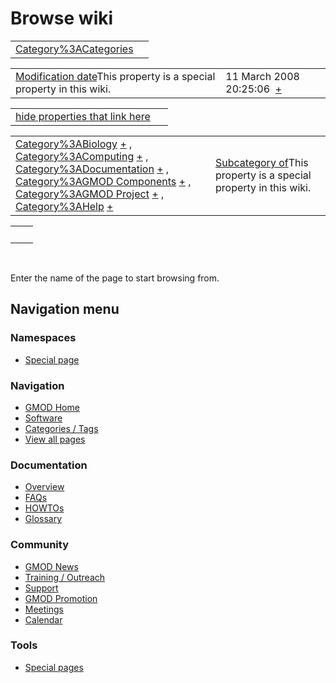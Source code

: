 



<span id="top"></span>




# <span dir="auto">Browse wiki</span>






|  |  |
|----|----|
| [Category%3ACategories](/wiki/Category%3ACategories "Category%3ACategories") |  |

|  |  |
|----|----|
| <span class="smw-highlighter" data-type="1" state="inline" data-title="Property"><span class="smwbuiltin">[Modification date](/wiki/Property:Modification_date "Property:Modification date")</span><span class="smwttcontent">This property is a special property in this wiki.</span></span> | <span class="smwb-value">11 March 2008 20:25:06  <span class="smwsearch">[+](/wiki/Special%3ASearchByProperty/Modification-20date/11-20March-202008-2020:25:06 "Special%3ASearchByProperty/Modification-20date/11-20March-202008-2020:25:06")</span></span> |

<span id="smw_browse_incoming"></span>

|  |  |
|----|----|
| [hide properties that link here](/mediawiki/index.php?title=Special:Browse&offset=0&dir=out&article=Category%3ACategories)  |  |

|  |  |
|----|----|
| <span class="smwb-ivalue">[Category%3ABiology](/wiki/Category%3ABiology "Category%3ABiology") <span class="smwbrowse">[+](/wiki/Special%3ABrowse/Category%3ABiology "Special%3ABrowse/Category%3ABiology")</span></span> , <span class="smwb-ivalue">[Category%3AComputing](/wiki/Category%3AComputing "Category%3AComputing") <span class="smwbrowse">[+](/wiki/Special%3ABrowse/Category%3AComputing "Special%3ABrowse/Category%3AComputing")</span></span> , <span class="smwb-ivalue">[Category%3ADocumentation](/wiki/Category%3ADocumentation "Category%3ADocumentation") <span class="smwbrowse">[+](/wiki/Special%3ABrowse/Category%3ADocumentation "Special%3ABrowse/Category%3ADocumentation")</span></span> , <span class="smwb-ivalue">[Category%3AGMOD Components](/wiki/Category%3AGMOD_Components "Category%3AGMOD Components") <span class="smwbrowse">[+](/wiki/Special%3ABrowse/Category%3AGMOD-20Components "Special%3ABrowse/Category%3AGMOD-20Components")</span></span> , <span class="smwb-ivalue">[Category%3AGMOD Project](/wiki/Category%3AGMOD_Project "Category%3AGMOD Project") <span class="smwbrowse">[+](/wiki/Special%3ABrowse/Category%3AGMOD-20Project "Special%3ABrowse/Category%3AGMOD-20Project")</span></span> , <span class="smwb-ivalue">[Category%3AHelp](/wiki/Category%3AHelp "Category%3AHelp") <span class="smwbrowse">[+](/wiki/Special%3ABrowse/Category%3AHelp "Special%3ABrowse/Category%3AHelp")</span></span> | <span class="smw-highlighter" data-type="1" state="inline" data-title="Property"><span class="smwbuiltin">[Subcategory of](/wiki/Property:Subcategory_of "Property:Subcategory of")</span><span class="smwttcontent">This property is a special property in this wiki.</span></span> |

|     |     |
|-----|-----|
|     |     |

 

Enter the name of the page to start browsing from.  








## Navigation menu



### Namespaces

- <span id="ca-nstab-special">[Special
  page](/wiki/Special%3ABrowse/Category%3ACategories "This is a special page, you cannot edit the page itself")</span>






### Navigation



- <span id="n-GMOD-Home">[GMOD Home](/wiki/Main_Page)</span>
- <span id="n-Software">[Software](/wiki/GMOD_Components)</span>
- <span id="n-Categories-.2F-Tags">[Categories /
  Tags](/wiki/Categories)</span>
- <span id="n-View-all-pages">[View all
  pages](/wiki/Special:AllPages)</span>




### Documentation



- <span id="n-Overview">[Overview](/wiki/Overview)</span>
- <span id="n-FAQs">[FAQs](/wiki/Category%3AFAQ)</span>
- <span id="n-HOWTOs">[HOWTOs](/wiki/Category%3AHOWTO)</span>
- <span id="n-Glossary">[Glossary](/wiki/Glossary)</span>




### Community



- <span id="n-GMOD-News">[GMOD News](/wiki/GMOD_News)</span>
- <span id="n-Training-.2F-Outreach">[Training /
  Outreach](/wiki/Training_and_Outreach)</span>
- <span id="n-Support">[Support](/wiki/Support)</span>
- <span id="n-GMOD-Promotion">[GMOD
  Promotion](/wiki/GMOD_Promotion)</span>
- <span id="n-Meetings">[Meetings](/wiki/Meetings)</span>
- <span id="n-Calendar">[Calendar](/wiki/Calendar)</span>




### Tools



- <span id="t-specialpages"><a href="/wiki/Special%3ASpecialPages" accesskey="q"
  title="A list of all special pages [q]">Special pages</a></span>








<!-- -->




